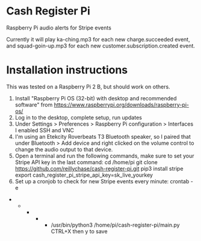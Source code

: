 # Cash Register Pi
Raspberry Pi audio alerts for Stripe events

Currently it will play ka-ching.mp3 for each new charge.succeeded event, and squad-goin-up.mp3 for each new customer.subscription.created event.

# Installation instructions
This was tested on a Raspberry Pi 2 B, but should work on others.

1. Install "Raspberry Pi OS (32-bit) with desktop and recommended software" from https://www.raspberrypi.org/downloads/raspberry-pi-os/
2. Log in to the desktop, complete setup, run updates
3. Under Settings > Preferences > Raspberry Pi configuration > Interfaces I enabled SSH and VNC
4. I'm using an Etekcity Roverbeats T3 Bluetooth speaker, so I paired that under Bluetooth > Add device and right clicked on the volume control to change the audio output to that device.
5. Open a terminal and run the following commands, make sure to set your Stripe API key in the last command:
cd /home/pi
git clone https://github.com/reillychase/cash-register-pi.git
pip3 install stripe
export cash_register_pi_stripe_api_key=sk_live_yourkey
6. Set up a cronjob to check for new Stripe events every minute:
crontab -e
* * * * * /usr/bin/python3 /home/pi/cash-register-pi/main.py
CTRL+X then y to save
